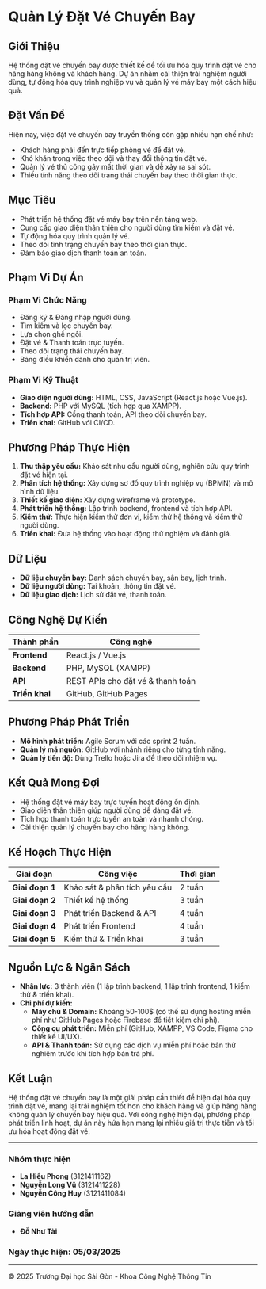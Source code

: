 # Quản Lý Đặt Vé Chuyến Bay

## Giới Thiệu
Hệ thống đặt vé chuyến bay được thiết kế để tối ưu hóa quy trình đặt vé cho hãng hàng không và khách hàng. 
Dự án nhằm cải thiện trải nghiệm người dùng, tự động hóa quy trình nghiệp vụ và quản lý vé máy bay một cách hiệu quả.

## Đặt Vấn Đề
Hiện nay, việc đặt vé chuyến bay truyền thống còn gặp nhiều hạn chế như:
- Khách hàng phải đến trực tiếp phòng vé để đặt vé.
- Khó khăn trong việc theo dõi và thay đổi thông tin đặt vé.
- Quản lý vé thủ công gây mất thời gian và dễ xảy ra sai sót.
- Thiếu tính năng theo dõi trạng thái chuyến bay theo thời gian thực.

## Mục Tiêu
- Phát triển hệ thống đặt vé máy bay trên nền tảng web.
- Cung cấp giao diện thân thiện cho người dùng tìm kiếm và đặt vé.
- Tự động hóa quy trình quản lý vé.
- Theo dõi tình trạng chuyến bay theo thời gian thực.
- Đảm bảo giao dịch thanh toán an toàn.

## Phạm Vi Dự Án
### Phạm Vi Chức Năng
- Đăng ký & Đăng nhập người dùng.
- Tìm kiếm và lọc chuyến bay.
- Lựa chọn ghế ngồi.
- Đặt vé & Thanh toán trực tuyến.
- Theo dõi trạng thái chuyến bay.
- Bảng điều khiển dành cho quản trị viên.

### Phạm Vi Kỹ Thuật
- **Giao diện người dùng:** HTML, CSS, JavaScript (React.js hoặc Vue.js).
- **Backend:** PHP với MySQL (tích hợp qua XAMPP).
- **Tích hợp API:** Cổng thanh toán, API theo dõi chuyến bay.
- **Triển khai:** GitHub với CI/CD.

## Phương Pháp Thực Hiện
1. **Thu thập yêu cầu:** Khảo sát nhu cầu người dùng, nghiên cứu quy trình đặt vé hiện tại.
2. **Phân tích hệ thống:** Xây dựng sơ đồ quy trình nghiệp vụ (BPMN) và mô hình dữ liệu.
3. **Thiết kế giao diện:** Xây dựng wireframe và prototype.
4. **Phát triển hệ thống:** Lập trình backend, frontend và tích hợp API.
5. **Kiểm thử:** Thực hiện kiểm thử đơn vị, kiểm thử hệ thống và kiểm thử người dùng.
6. **Triển khai:** Đưa hệ thống vào hoạt động thử nghiệm và đánh giá.

## Dữ Liệu
- **Dữ liệu chuyến bay:** Danh sách chuyến bay, sân bay, lịch trình.
- **Dữ liệu người dùng:** Tài khoản, thông tin đặt vé.
- **Dữ liệu giao dịch:** Lịch sử đặt vé, thanh toán.

## Công Nghệ Dự Kiến
| Thành phần   | Công nghệ |
|-------------|-----------|
| **Frontend** | React.js / Vue.js |
| **Backend**  | PHP, MySQL (XAMPP) |
| **API**      | REST APIs cho đặt vé & thanh toán |
| **Triển khai** | GitHub, GitHub Pages |

## Phương Pháp Phát Triển
- **Mô hình phát triển:** Agile Scrum với các sprint 2 tuần.
- **Quản lý mã nguồn:** GitHub với nhánh riêng cho từng tính năng.
- **Quản lý tiến độ:** Dùng Trello hoặc Jira để theo dõi nhiệm vụ.

## Kết Quả Mong Đợi
- Hệ thống đặt vé máy bay trực tuyến hoạt động ổn định.
- Giao diện thân thiện giúp người dùng dễ dàng đặt vé.
- Tích hợp thanh toán trực tuyến an toàn và nhanh chóng.
- Cải thiện quản lý chuyến bay cho hãng hàng không.

## Kế Hoạch Thực Hiện
| Giai đoạn   | Công việc                     | Thời gian |
|------------|------------------------------|-----------|
| **Giai đoạn 1** | Khảo sát & phân tích yêu cầu | 2 tuần |
| **Giai đoạn 2** | Thiết kế hệ thống          | 3 tuần |
| **Giai đoạn 3** | Phát triển Backend & API   | 4 tuần |
| **Giai đoạn 4** | Phát triển Frontend        | 4 tuần |
| **Giai đoạn 5** | Kiểm thử & Triển khai      | 3 tuần |

## Nguồn Lực & Ngân Sách
- **Nhân lực:** 3 thành viên (1 lập trình backend, 1 lập trình frontend, 1 kiểm thử & triển khai).
- **Chi phí dự kiến:**
  - **Máy chủ & Domain:** Khoảng 50-100$ (có thể sử dụng hosting miễn phí như GitHub Pages hoặc Firebase để tiết kiệm chi phí).
  - **Công cụ phát triển:** Miễn phí (GitHub, XAMPP, VS Code, Figma cho thiết kế UI/UX).
  - **API & Thanh toán:** Sử dụng các dịch vụ miễn phí hoặc bản thử nghiệm trước khi tích hợp bản trả phí.

## Kết Luận
Hệ thống đặt vé chuyến bay là một giải pháp cần thiết để hiện đại hóa quy trình đặt vé, mang lại trải nghiệm tốt hơn cho khách hàng và giúp hãng hàng không quản lý chuyến bay hiệu quả. Với công nghệ hiện đại, phương pháp phát triển linh hoạt, dự án này hứa hẹn mang lại nhiều giá trị thực tiễn và tối ưu hóa hoạt động đặt vé.

---
### Nhóm thực hiện
- **La Hiểu Phong** (3121411162)
- **Nguyễn Long Vũ** (3121411228)
- **Nguyễn Công Huy** (3121411084)

### Giảng viên hướng dẫn
- **Đỗ Như Tài**

### Ngày thực hiện: 05/03/2025

---
© 2025 Trường Đại học Sài Gòn - Khoa Công Nghệ Thông Tin
